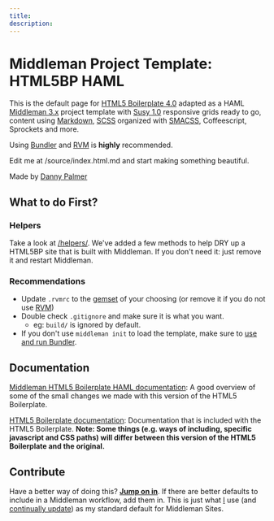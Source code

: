```yaml
---
title:
description:
---
```


# Middleman Project Template: HTML5BP HAML

This is the default page for [HTML5 Boilerplate 4.0](http://html5boilerplate.com/) adapted as a HAML [Middleman 3.x](http://middlemanapp.com/) project template with [Susy 1.0](http://susy.oddbird.net/) responsive grids ready to go, content using [Markdown](http://daringfireball.net/projects/markdown/), [SCSS](http://sass-lang.com/) organized with [SMACSS](http://smacss.com/), Coffeescript, Sprockets and more.

Using [Bundler](http://gembundler.com/) and [RVM](https://rvm.io/) is **highly** recommended.

Edit me at /source/index.html.md and start making something beautiful.

Made by [Danny Palmer](http://www.dannyprose.com)

## What to do First?

### Helpers

Take a look at [/helpers/](http://github.com/dannyprose/Middleman-HTML5BP-HAML/tree/master/helpers). We've added a few methods to help DRY up a HTML5BP site that is built with Middleman. If you don't need it: just remove it and restart Middleman.

### Recommendations

* Update `.rvmrc` to the [gemset](https://rvm.io/gemsets/basics/) of your choosing (or remove it if you do not use [RVM](https://rvm.io/))
* Double check `.gitignore` and make sure it is what you want.
  * eg: `build/` is ignored by default.
* If you don't use `middleman init` to load the template, make sure to [use and run Bundler](http://gembundler.com/).

## Documentation

[Middleman HTML5 Boilerplate HAML documentation](https://github.com/dannyprose/Middleman-HTML5BP-HAML/tree/master/DOCS.md): A good overview of some of the small changes we made with this version of the HTML5 Boilerplate.

[HTML5 Boilerplate documentation](https://github.com/dannyprose/Middleman-HTML5BP-HAML/tree/master/html5bp-docs): Documentation that is included with the HTML5 Boilerplate. **Note: Some things (e.g. ways of including, specific javascript and CSS paths) will differ between this version of the HTML5 Boilerplate and the original.**

## Contribute

Have a better way of doing this? **[Jump on in](https://github.com/dannyprose/Middleman-HTML5BP-HAML)**. If there are better defaults to include in a Middleman workflow, add them in. This is just what [I](http://www.dannyprose.com) use (and [continually update](https://github.com/dannyprose/Middleman-HTML5BP-HAML)) as my standard default for Middleman Sites.